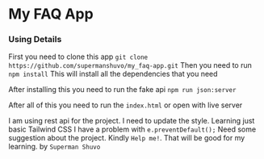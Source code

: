 # My FAQ App
### Using Details
First you need to clone this app
`git clone https://github.com/supermanshuvo/my_faq-app.git`
Then you need to run
`npm install`
This will install all the dependencies that you need

After installing this
you need to run the fake api 
`npm run json:server`

After all of this you need to run the `index.html` or open with live server

I am using rest api for the project. I need to update the style.
Learning just basic Tailwind CSS
I have a problem with `e.preventDefault();`
Need some suggestion about the project.
Kindly `Help me!`.
That will be good for my learning.
by `Superman Shuvo`
